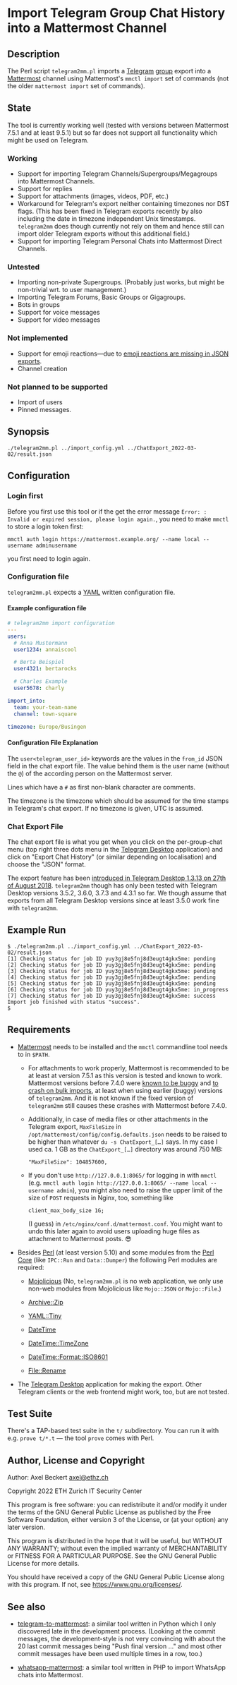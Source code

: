 Import Telegram Group Chat History into a Mattermost Channel
============================================================

Description
-----------

The Perl script `telegram2mm.pl` imports a
[Telegram](https://telegram.org/)
[group](https://telegram.org/faq?setln=en#q-what-39s-the-difference-between-groups-and-channels)
export into a [Mattermost](https://mattermost.com/) channel using
Mattermost's `mmctl import` set of commands (not the older `mattermost
import` set of commands).


State
-----

The tool is currently working well (tested with versions between
Mattermost 7.5.1 and at least 9.5.1) but so far does not support all
functionality which might be used on Telegram.

### Working

- Support for importing Telegram Channels/Supergroups/Megagroups into Mattermost Channels.
- Support for replies
- Support for attachments (images, videos, PDF, etc.)
- Workaround for Telegram's export neither containing timezones
  nor DST flags. (This has been fixed in Telegram exports recently by
  also including the date in timezone independent Unix
  timestamps. `telegram2mm` does though currently not rely on them and
  hence still can import older Telegram exports without this
  additional field.)
- Support for importing Telegram Personal Chats into Mattermost Direct
  Channels.

### Untested

- Importing non-private Supergroups. (Probably just works, but might
  be non-trivial wrt. to user management.)
- Importing Telegram Forums, Basic Groups or Gigagroups.
- Bots in groups
- Support for voice messages
- Support for video messages

### Not implemented

- Support for emoji reactions—due to [emoji reactions are missing in
  JSON exports](https://github.com/telegramdesktop/tdesktop/issues/16890).
- Channel creation

### Not planned to be supported

- Import of users
- Pinned messages.


Synopsis
--------

```
./telegram2mm.pl ../import_config.yml ../ChatExport_2022-03-02/result.json
```


Configuration
-------------

### Login first

Before you first use this tool or if the get the error message
`Error: : Invalid or expired session, please login again.`, you need
to make `mmctl` to store a login token first:

```
mmctl auth login https://mattermost.example.org/ --name local --username adminusername
```

you first need to login again.


### Configuration file

`telegram2mm.pl` expects a [YAML](https://yaml.org/) written configuration file.

#### Example configuration file

```yaml
# telegram2mm import configuration
---
users:
  # Anna Mustermann
  user1234: annaiscool

  # Berta Beispiel
  user4321: bertarocks

  # Charles Example
  user5678: charly

import_into:
  team: your-team-name
  channel: town-square

timezone: Europe/Busingen
```

#### Configuration File Explanation

The `user<telegram_user_id>` keywords are the values in the `from_id`
JSON field in the chat export file. The value behind them is the user
name (without the `@`) of the according person on the Mattermost
server.

Lines which have a `#` as first non-blank character are comments.

The timezone is the timezone which should be assumed for the time
stamps in Telegram's chat export.  If no timezone is given, UTC is
assumed.

### Chat Export File

The chat export file is what you get when you click on the
per-group-chat menu (top right three dots menu in the [Telegram
Desktop](https://desktop.telegram.org/) application) and click on
"Export Chat History" (or similar depending on localisation) and
choose the "JSON" format.

The export feature has been [introduced in Telegram Desktop 1.3.13 on
27th of August 2018](https://telegram.org/blog/export-and-more).
`telegram2mm` though has only been tested with Telegram Desktop
versions 3.5.2, 3.6.0, 3.7.3 and 4.3.1 so far. We though assume that
exports from all Telegram Desktop versions since at least 3.5.0 work
fine with `telegram2mm`.


Example Run
-----------

```
$ ./telegram2mm.pl ../import_config.yml ../ChatExport_2022-03-02/result.json
[1] Checking status for job ID yuy3gj8e5fnj8d3eugt4gkx5me: pending
[2] Checking status for job ID yuy3gj8e5fnj8d3eugt4gkx5me: pending
[3] Checking status for job ID yuy3gj8e5fnj8d3eugt4gkx5me: pending
[4] Checking status for job ID yuy3gj8e5fnj8d3eugt4gkx5me: pending
[5] Checking status for job ID yuy3gj8e5fnj8d3eugt4gkx5me: pending
[6] Checking status for job ID yuy3gj8e5fnj8d3eugt4gkx5me: in_progress
[7] Checking status for job ID yuy3gj8e5fnj8d3eugt4gkx5me: success
Import job finished with status "success".
$
```


Requirements
------------

* [Mattermost](https://mattermost.com/) needs to be installed and the
  `mmctl` commandline tool needs to in `$PATH`.
  
  * For attachments to work properly, Mattermost is recommended to be
    at least at version 7.5.1 as this version is tested and
    known to work. Mattermost versions before 7.4.0 were
    [known to be buggy](https://github.com/mattermost/mattermost-server/pull/20978)
    and [to crash on bulk imports](https://forum.mattermost.com/t/import-from-jsonl-ignores-attachments-despite-no-error-messages-and-success-at-the-end/13472/7),
    at least when using earlier (buggy) versions of `telegram2mm`. And
    it is not known if the fixed version of `telegram2mm` still causes
    these crashes with Mattermost before 7.4.0.
  
  * Additionally, in case of media files or other attachments in the
    Telegram export, `MaxFileSize` in
    `/opt/mattermost/config/config.defaults.json` needs to be raised
    to be higher than whatever `du -s ChatExport_[…]` says. In my case I
    used ca. 1 GB as the `ChatExport_[…]` directory was around 750 MB:
    
    
    ```
    "MaxFileSize": 104857600,
    ```

  * If you don't use `http://127.0.0.1:8065/` for logging in with
    `mmctl` (e.g. `mmctl auth login http://127.0.0.1:8065/ --name
    local --username admin`), you might also need to raise the upper
    limit of the size of `POST` requests in Nginx, too, something like
    
    ```
    client_max_body_size 1G;
    ```
    
    (I guess) in `/etc/nginx/conf.d/mattermost.conf`. You might want
    to undo this later again to avoid users uploading huge files as
    attachment to Mattermost posts. 😎

* Besides [Perl](https://www.perl.org/) (at least version 5.10) and
  some modules from the [Perl
  Core](https://www.perl.com/article/what-is-the-perl-core-/) (like
  `IPC::Run` and `Data::Dumper`) the following Perl modules are
  required:

  * [Mojolicious](https://mojolicious.org/) (No, `telegram2mm.pl` is
    no web application, we only use non-web modules from Mojolicious
    like `Mojo::JSON` or `Mojo::File`.)

  * [Archive::Zip](https://metacpan.org/dist/Archive-Zip)

  * [YAML::Tiny](https://metacpan.org/dist/YAML-Tiny)

  * [DateTime](https://metacpan.org/dist/DateTime)

  * [DateTime::TimeZone](https://metacpan.org/dist/DateTime-TimeZone)

  * [DateTime::Format::ISO8601](https://metacpan.org/dist/DateTime-Format-ISO8601)

  * [File::Rename](https://metacpan.org/dist/File-Rename)

* The [Telegram Desktop](https://desktop.telegram.org/) application
  for making the export. Other Telegram clients or the web frontend
  might work, too, but are not tested.

Test Suite
----------

There's a TAP-based test suite in the `t/` subdirectory. You can run
it with e.g. `prove t/*.t` — the tool `prove` comes with Perl.


Author, License and Copyright
-----------------------------

Author: Axel Beckert <axel@ethz.ch>

Copyright 2022 ETH Zurich IT Security Center

This program is free software: you can redistribute it and/or modify
it under the terms of the GNU General Public License as published by
the Free Software Foundation, either version 3 of the License, or
(at your option) any later version.

This program is distributed in the hope that it will be useful,
but WITHOUT ANY WARRANTY; without even the implied warranty of
MERCHANTABILITY or FITNESS FOR A PARTICULAR PURPOSE.  See the
GNU General Public License for more details.

You should have received a copy of the GNU General Public License
along with this program.  If not, see https://www.gnu.org/licenses/.

See also
--------

* [telegram-to-mattermost](https://git.veone.net/msounkere/telegram-to-mattermost/):
  a similar tool written in Python which I only discovered late in the
  development process. (Looking at the commit messages, the
  development-style is not very convincing with about the 20 last
  commit messages being "Push final version ..." and most other commit
  messages have been used multiple times in a row, too.)

* [whatsapp-mattermost](https://github.com/witchi/whatsapp-mattermost):
  a similar tool written in PHP to import WhatsApp chats into
  Mattermost.

